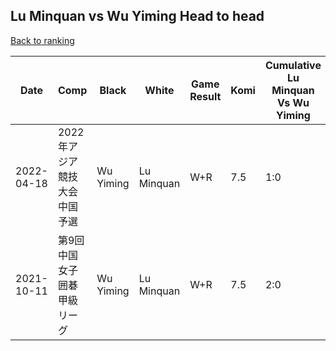 ## Lu Minquan vs Wu Yiming Head to head

[Back to ranking](../../index.md)




| **Date** | **Comp** | **Black** | **White** | **Game Result** | **Komi** | **Cumulative Lu Minquan Vs Wu Yiming** | **Lu Minquan Streak** | **Wu Yiming Streak** | 
| --- | --- | --- | --- | --- | --- | --- | --- | --- |
| 2022-04-18 | 2022年アジア競技大会中国予選 | Wu Yiming | Lu Minquan | W+R | 7.5 | 1:0 | 1 | 0 | 
| 2021-10-11 | 第9回中国女子囲碁甲級リーグ | Wu Yiming | Lu Minquan | W+R | 7.5 | 2:0 | 2 | 0 |




